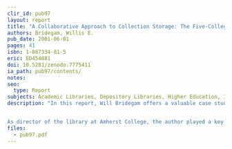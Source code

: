 ```yaml
---
clir_id: pub97
layout: report
title: "A Collaborative Approach to Collection Storage: The Five-College Library Depository"
authors: Bridegam, Willis E.
pub_date: 2001-06-01
pages: 41
isbn: 1-887334-81-5
eric: ED454881
doi: 10.5281/zenodo.7775411
ia_path: pub97/contents/
notes:
seo:
  type: Report
subjects: Academic Libraries, Depository Libraries, Higher Education, Information Storage, Library Administration, Library Collection Development, Library Cooperation, Library Development, Library Materials, Library Networks
description: "In this report, Will Bridegam offers a valuable case study in the advantages and disadvantages of depository libraries, their economics, and the practical and political issues associated with their creation. It considers the influence electronic publishing has had on the storage of paper publications. It also describes a plan developed by Five Colleges, Inc. (Amherst College, Hampshire College, Mount Holyoke College, Smith College, and the University of Massachusetts at Amherst) that calls for deaccessioning duplicates within a jointly administered depository collection.


As director of the library at Amherst College, the author played a key role in establishing the initial offsite storage facility, as well as in broadening its service to the Five Colleges. As libraries change in response to budgetary constraints as well as developments in information technology, the Five College Library Depository model suggests new possibilities for collection management and ways for libraries to reframe their service missions. The questions facing all academic libraries to what extent can we provide access to materials that we do not own, and which materials must we preserve for future generations are examined in this report."
files:
  - pub97.pdf
---
```

